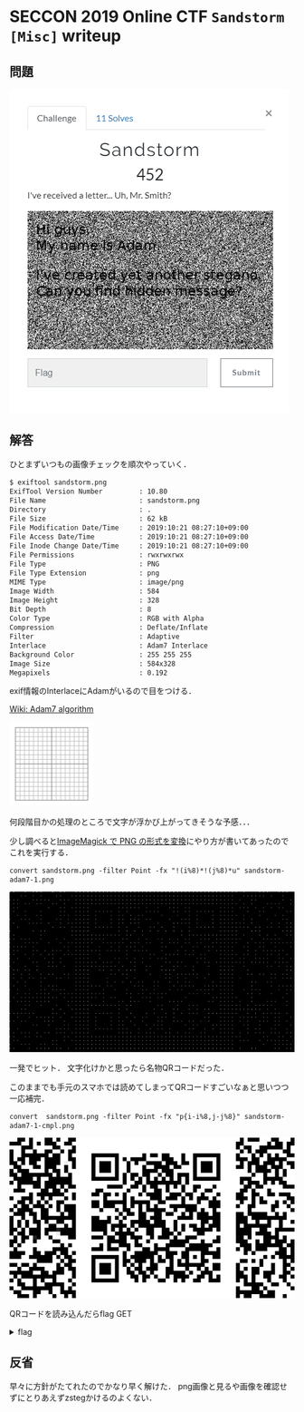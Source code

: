 # SECCON 2019 Online CTF `Sandstorm [Misc]` writeup

## 問題
![Challenge](./fig/challenge.png)

## 解答

ひとまずいつもの画像チェックを順次やっていく．

```
$ exiftool sandstorm.png
ExifTool Version Number         : 10.80
File Name                       : sandstorm.png   
Directory                       : .
File Size                       : 62 kB
File Modification Date/Time     : 2019:10:21 08:27:10+09:00
File Access Date/Time           : 2019:10:21 08:27:10+09:00
File Inode Change Date/Time     : 2019:10:21 08:27:10+09:00
File Permissions                : rwxrwxrwx       
File Type                       : PNG
File Type Extension             : png
MIME Type                       : image/png       
Image Width                     : 584
Image Height                    : 328
Bit Depth                       : 8
Color Type                      : RGB with Alpha  
Compression                     : Deflate/Inflate 
Filter                          : Adaptive        
Interlace                       : Adam7 Interlace 
Background Color                : 255 255 255
Image Size                      : 584x328
Megapixels                      : 0.192
```
exif情報のInterlaceにAdamがいるので目をつける．

[Wiki: Adam7 algorithm](https://en.wikipedia.org/wiki/Adam7_algorithm)

![Adam](./fig/Adam7_passes.gif)

何段階目かの処理のところで文字が浮かび上がってきそうな予感．．．

少し調べると[ImageMagick で PNG の形式を変換](https://blog.awm.jp/2016/01/26/png/)にやり方が書いてあったのでこれを実行する．


```
convert sandstorm.png -filter Point -fx "!(i%8)*!(j%8)*u" sandstorm-adam7-1.png
```
![adam7-1.png](./fig/sandstorm-adam7-1.png)

一発でヒット．
文字化けかと思ったら名物QRコードだった．

このままでも手元のスマホでは読めてしまってQRコードすごいなぁと思いつつ一応補完．

```
convert  sandstorm.png -filter Point -fx "p{i-i%8,j-j%8}" sandstorm-adam7-1-cmpl.png
```
![adam7-1-cmpl.png](./fig/sandstorm-adam7-1-cmpl.png)

QRコードを読み込んだらflag GET
<details><summary>flag</summary><div>
SECCON{p0nlMpzlCQ5AHol6ls}
</div></details>

## 反省
早々に方針がたてれたのでかなり早く解けた．
png画像と見るや画像を確認せずにとりあえずzstegかけるのよくない．

